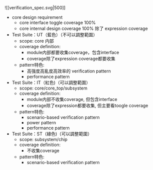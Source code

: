 ![[verification_spec.svg|500]]

- core design requirement
	- core interface toggle coverage 100%
	- core internal design coverage 100% 除了 expression coverage
- Test Suite：UT（藍色）（不可以調整範圍）
	- scope: core 内部
	- coverage definition:
		- module内部都要收集coverage，包含interface
		- coverage除了expression coverage都要收集
	- pattern特色:
		- 高强度高亂度高效率的 verification pattern
		- performance pattern
- Test Suite：IT（紅色)（可以調整範圍）
	- scope: core/core_top/subsystem
	- coverage definition:
		- module内部不收集coverage, 但包含interface
		- coverage除了expression都要收集, 但主要看toogle coverage
	- pattern特色:
		- scenario-based verification pattern
		- power pattern
		- performance pattern
- Test Suite：ST（綠色)（可以調整範圍）
	- scope: subsystem/chip
	- coverage definition:
		- 不收集coverage
	- pattern特色:
		- scenario-based verification pattern